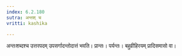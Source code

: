 ```yaml
---
index: 6.2.180
sutra: अन्तश् च
vritti: kashika

---
```

अन्तःशब्दश्च उत्तरपदम् उपसर्गादन्तोदात्तं भवति। प्रान्तः। पर्यन्तः। बहुव्रीहिरयम् प्रादिसमासो वा।
